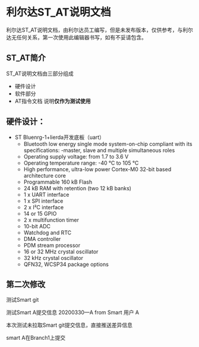 
# 利尔达ST_AT说明文档
利尔达ST_AT说明文档，由利尔达员工编写，但是未发布版本，仅供参考，与利尔达无任何关系，第一次使用此编辑器书写，如有不妥请包含。
## ST_AT简介
ST_AT说明文档由三部分组成
- 硬件设计
- 软件部分
- AT指令文档
说明**仅作为测试使用**
## 硬件设计：
- ST Bluenrg-1+lierda开发底板（uart）
	-  Bluetooth low energy single mode system-on-chip compliant with its specifications:
	 -master, slave and multiple simultaneous roles
	- Operating supply voltage: from 1.7 to 3.6 V
	- Operating temperature range: -40 °C to 105 °C
	- High performance, ultra-low power Cortex-M0 32-bit based architecture core
	- Programmable 160 kB Flash
	- 24 kB RAM with retention (two 12 kB banks)
	- 1 x UART interface
	- 1 x SPI interface
	- 2 x I²C interface
	- 14 or 15 GPIO
	- 2 x multifunction timer
	- 10-bit ADC
	- Watchdog and RTC
	- DMA controller
	- PDM stream processor
	- 16 or 32 MHz crystal oscillator
	- 32 kHz crystal oscillator
	- QFN32, WCSP34 package options

## 第二次修改

测试Smart git



测试Smart A提交信息 20200330—A from Smart 用户 A

本次测试未拉取Smart git提交信息，直接推送差异信息

smart A在Branch1上提交
